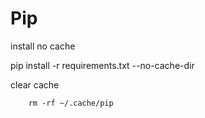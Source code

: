 # Pip

install no cache

pip install -r requirements.txt --no-cache-dir

clear cache

```
    rm -rf ~/.cache/pip

```